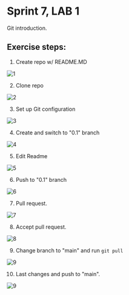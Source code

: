 # Sprint 7, LAB 1

Git introduction.

## Exercise steps:

1. Create repo w/ README.MD

![1](https://github.com/txrm/edix-S7L1/blob/0.1/screencaps/1.png?raw=true)

2. Clone repo

![2](https://github.com/txrm/edix-S7L1/blob/0.1/screencaps/2.png?raw=true)

3. Set up Git configuration

![3](https://github.com/txrm/edix-S7L1/blob/0.1/screencaps/3.png?raw=true)

4. Create and switch to "0.1" branch

![4](https://github.com/txrm/edix-S7L1/blob/0.1/screencaps/4.png?raw=true)

5. Edit Readme

![5](https://github.com/txrm/edix-S7L1/blob/0.1/screencaps/5.png?raw=true)

6. Push to "0.1" branch

![6](https://github.com/txrm/edix-S7L1/blob/0.1/screencaps/6.png?raw=true)

7. Pull request.

![7](https://github.com/txrm/edix-S7L1/blob/0.1/screencaps/7.png?raw=true)

8. Accept pull request.

![8](https://github.com/txrm/edix-S7L1/blob/main/screencaps/8.png?raw=true)

9. Change branch to "main" and run `git pull`

![9](https://github.com/txrm/edix-S7L1/blob/main/screencaps/9.png?raw=true)

10. Last changes and push to "main".

![9](https://github.com/txrm/edix-S7L1/blob/main/screencaps/10.png?raw=true)
